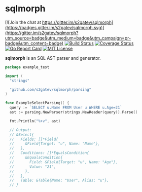 # sqlmorph

[![Join the chat at https://gitter.im/s2gatev/sqlmorph](https://badges.gitter.im/s2gatev/sqlmorph.svg)](https://gitter.im/s2gatev/sqlmorph?utm_source=badge&utm_medium=badge&utm_campaign=pr-badge&utm_content=badge)
[![Build Status](https://travis-ci.org/s2gatev/sqlmorph.svg?branch=master)](https://travis-ci.org/s2gatev/sqlmorph)
[![Coverage Status](https://coveralls.io/repos/s2gatev/sqlmorph/badge.svg?branch=master&service=github)](https://coveralls.io/github/s2gatev/sqlmorph?branch=master)
[![Go Report Card](http://goreportcard.com/badge/s2gatev/sqlmorph)](http://goreportcard.com/report/s2gatev/sqlmorph)
[![MIT License](http://img.shields.io/badge/License-MIT-blue.svg)](LICENSE)

**sqlmorph** is an SQL AST parser and generator.

```go
package example_test

import (
  "strings"

  "github.com/s2gatev/sqlmorph/parsing"
)

func ExampleSelectParsing() {
  query := `SELECT u.Name FROM User u WHERE u.Age=21`
  ast := parsing.NewParser(strings.NewReader(query)).Parse()

  fmt.Println("%+v", ast)

  // Output:
  // &Select{
  //   Fields: []*Field{
  //     &Field{Target: "u", Name: "Name"},
  //   },
  //   Conditions: []*EqualsCondition{
  //     &EqualsCondition{
  //       Field: &Field{Target: "u", Name: "Age"},
  //       Value: "21",
  //     },
  //   },
  //   Table: &Table{Name: "User", Alias: "u"},
  // }
```
